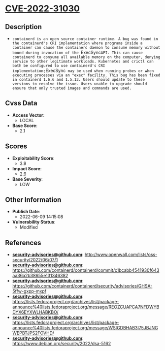 
# [CVE-2022-31030](http://www.openwall.com/lists/oss-security/2022/06/07/1)

## Description

- `containerd is an open source container runtime. A bug was found in the containerd's CRI implementation where programs inside a container can cause the containerd daemon to consume memory without bound during invocation of the `ExecSync` API. This can cause containerd to consume all available memory on the computer, denying service to other legitimate workloads. Kubernetes and crictl can both be configured to use containerd's CRI implementation; `ExecSync` may be used when running probes or when executing processes via an "exec" facility. This bug has been fixed in containerd 1.6.6 and 1.5.13. Users should update to these versions to resolve the issue. Users unable to upgrade should ensure that only trusted images and commands are used.`

## Cvss Data

- **Access Vector**:
  - LOCAL
- **Base Score**:
  - 2.1

## Scores

- **Exploitability Score**:
  - 3.9
- **Impact Score**:
  - 2.9
- **Base Severity**:
  - LOW

## Other Information

- **Publish Date**:
  - 2022-06-09 14:15:08
- **Vulnerability Status**:
  - Modified

## References

- **security-advisories@github.com**: http://www.openwall.com/lists/oss-security/2022/06/07/1
- **security-advisories@github.com**: https://github.com/containerd/containerd/commit/c1bcabb4541930f643aa36a2b38655e131346382
- **security-advisories@github.com**: https://github.com/containerd/containerd/security/advisories/GHSA-5ffw-gxpp-mxpf
- **security-advisories@github.com**: https://lists.fedoraproject.org/archives/list/package-announce%40lists.fedoraproject.org/message/REOZCUAPCA7NFDWYBDYX6EYXWLHABKBO/
- **security-advisories@github.com**: https://lists.fedoraproject.org/archives/list/package-announce%40lists.fedoraproject.org/message/WSIGDBHAB3I75JBJNGWEPBTJPS2FOVHD/
- **security-advisories@github.com**: https://www.debian.org/security/2022/dsa-5162
